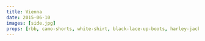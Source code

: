 ```yaml
---
title: Vienna
date: 2015-06-10
images: [side.jpg]
props: [rbb, camo-shorts, white-shirt, black-lace-up-boots, harley-jacket, leather-chaps, camo-hat, studded-black-choker, aviators, rainbow-peace-sign-necklace, pink-hello-kitty-chair, money, freddie-mustache, earrings]
---
```

